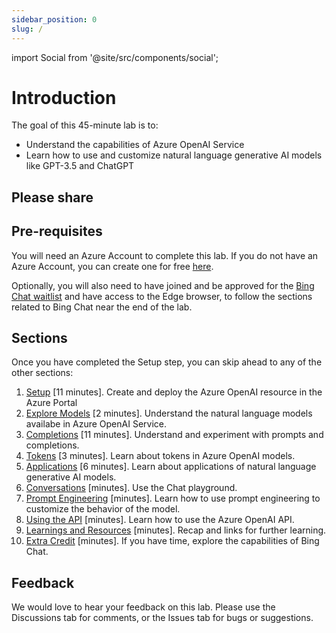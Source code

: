 ```yaml
---
sidebar_position: 0
slug: /
---
```


import Social from '@site/src/components/social';

# Introduction

The goal of this 45-minute lab is to:
  * Understand the capabilities of Azure OpenAI Service
  * Learn how to use and customize natural language generative AI models like GPT-3.5 and ChatGPT

## Please share

<Social
    page_url="https://gloveboxes.github.io/OpenAI-Lab-Docs"
    image_url=""
    title="New Patient Azure Form Recognizer Workshop"
    description= "🏭 Explore Azure OpenAI Service Workshop @revodavid"
    hashtags="AzureOpenAI"
    hashtag=""
/>

## Pre-requisites

You will need an Azure Account to complete this lab. If you do not have an Azure Account, you can create one for free [here](https://azure.microsoft.com/free/).

Optionally, you will also need to have joined and be approved for the [Bing Chat waitlist](https://bing.com/new) and have access to the Edge browser, to follow the sections related to Bing Chat near the end of the lab.

## Sections

Once you have completed the Setup step, you can skip ahead to any of the other sections:

1. [Setup](Setup) [11 minutes]. Create and deploy the Azure OpenAI resource in the Azure Portal
2. [Explore Models](Explore-Models) [2 minutes]. Understand the natural language models availabe in Azure OpenAI Service.
3. [Completions](Completions) [11 minutes]. Understand and experiment with prompts and completions.
4. [Tokens](Tokens) [3 minutes]. Learn about tokens in Azure OpenAI models.
5. [Applications](Applications) [6 minutes]. Learn about applications of natural language generative AI models.
6. [Conversations](Conversations) [minutes]. Use the Chat playground.
7. [Prompt Engineering](Prompt-Engineering) [minutes]. Learn how to use prompt engineering to customize the behavior of the model.
8. [Using the API](Using-the-API) [minutes]. Learn how to use the Azure OpenAI API.
9. [Learnings and Resources](Learnings-and-Resources) [minutes]. Recap and links for further learning.
10. [Extra Credit](Extra-Credit) [minutes]. If you have time, explore the capabilities of Bing Chat.

## Feedback

We would love to hear your feedback on this lab. Please use the Discussions tab for comments, or the Issues tab for bugs or suggestions.



  




  
